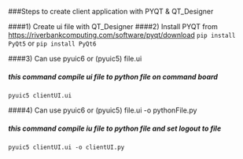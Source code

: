 ###Steps to create client application with PYQT & QT_Designer

####1) Create ui file with QT_Designer
####2) Install PYQT from https://riverbankcomputing.com/software/pyqt/download
`pip install PyQt5` or `pip install PyQt6`

####3) Can use pyuic6 or (pyuic5) file.ui
##### this command compile ui file to python file on command board
`pyuic5 clientUI.ui`

####4) Can use pyuic6 or (pyuic5) file.ui -o pythonFile.py
##### this command compile iu file to python file and set logout to file
`pyuic5 clientUI.ui -o clientUI.py`
